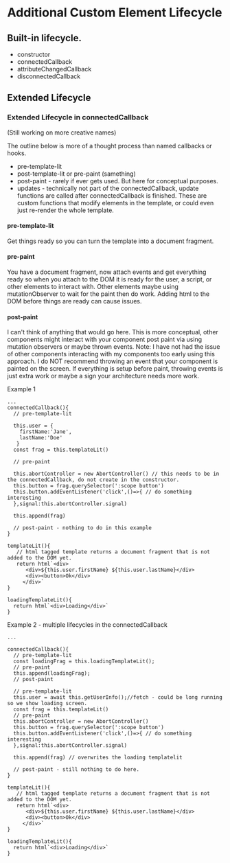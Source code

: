 # Additional Custom Element Lifecycle

## Built-in lifecycle.

* constructor
* connectedCallback
* attributeChangedCallback
* disconnectedCallback

## Extended Lifecycle

### Extended Lifecycle in connectedCallback
(Still working on more creative names)

The outline below is more of a thought process than named callbacks or hooks.

* pre-template-lit
* post-template-lit or pre-paint (samething)
* post-paint - rarely if ever gets used. But here for conceptual purposes.
* updates - technically not part of the connectedCallback, update functions are called after connectedCallback is finished. These are custom functions that modify elements in the template, or could even just re-render the whole template.

#### pre-template-lit
Get things ready so you can turn the template into a document fragment.

#### pre-paint
You have a document fragment, now attach events and get everything ready so when you attach to the DOM it is ready for the user, a script, or other elements to interact with. Other elements maybe using mutationObserver to wait for the paint then do work. Adding html to the DOM before things are ready can cause issues.

#### post-paint
I can't think of anything that would go here. This is more conceptual, other components might interact with your component post paint via using mutation observers or maybe thrown events. Note: I have not had the issue of other components interacting with my components too early using this approach. I do NOT recommend throwing an event that your component is painted on the screen. If everything is setup before paint, throwing events is just extra work or maybe a sign your architecture needs more work.

Example 1
```
...
connectedCallback(){
  // pre-template-lit
  
  this.user = {
    firstName:'Jane',
    lastName:'Doe'
   }
  const frag = this.templateLit()
  
  // pre-paint
  
  this.abortController = new AbortController() // this needs to be in the connectedCallback, do not create in the constructor.
  this.button = frag.querySelector(':scope button')
  this.button.addEventListener('click',()=>{ // do something interesting
  },signal:this.abortController.signal)
  
  this.append(frag)
  
  // post-paint - nothing to do in this example
}

templateLit(){
   // html tagged template returns a document fragment that is not added to the DOM yet.
   return html`<div>
      <div>${this.user.firstName} ${this.user.lastName}</div>
      <div><button>Ok</div>
     </div>`
}

loadingTemplateLit(){
  return html`<div>Loading</div>`
}
```


Example 2 - multiple lifecycles in the connectedCallback
```
...

connectedCallback(){
  // pre-template-lit 
  const loadingFrag = this.loadingTemplateLit();
  // pre-paint 
  this.append(loadingFrag);
  // post-paint
  
  // pre-template-lit
  this.user = await this.getUserInfo();//fetch - could be long running so we show loading screen.
  const frag = this.templateLit()
  // pre-paint
  this.abortController = new AbortController()
  this.button = frag.querySelector(':scope button')
  this.button.addEventListener('click',()=>{ // do something interesting
  },signal:this.abortController.signal)
  
  this.append(frag) // overwrites the loading templatelit
  
  // post-paint - still nothing to do here.
}

templateLit(){
   // html tagged template returns a document fragment that is not added to the DOM yet.
   return html`<div>
      <div>${this.user.firstName} ${this.user.lastName}</div>
      <div><button>Ok</div>
     </div>`
}

loadingTemplateLit(){
  return html`<div>Loading</div>`
}
```
